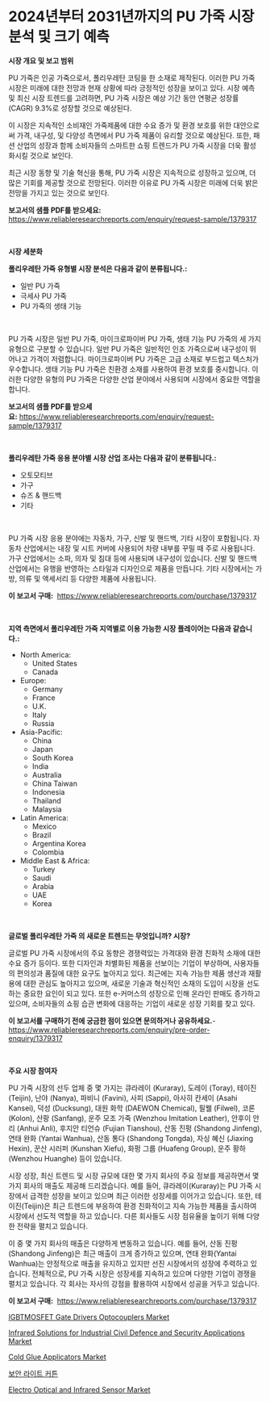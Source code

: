 <p><h1>2024년부터 2031년까지의 PU 가죽 시장 분석 및 크기 예측</h1></p><p><strong>시장 개요 및 보고 범위</strong></p>
<p><p>PU 가죽은 인공 가죽으로서, 폴리우레탄 코팅을 한 소재로 제작된다. 이러한 PU 가죽 시장은 미래에 대한 전망과 현재 상황에 따라 긍정적인 성장을 보이고 있다. 시장 예측 및 최신 시장 트렌드를 고려하면, PU 가죽 시장은 예상 기간 동안 연평균 성장률(CAGR) 9.3%로 성장할 것으로 예상된다.</p><p>이 시장은 지속적인 소비재인 가죽제품에 대한 수요 증가 및 환경 보호를 위한 대안으로써 가격, 내구성, 및 다양성 측면에서 PU 가죽 제품이 유리할 것으로 예상된다. 또한, 패션 산업의 성장과 함께 소비자들의 스마트한 쇼핑 트렌드가 PU 가죽 시장을 더욱 활성화시킬 것으로 보인다. </p><p>최근 시장 동향 및 기술 혁신을 통해, PU 가죽 시장은 지속적으로 성장하고 있으며, 더 많은 기회를 제공할 것으로 전망된다. 이러한 이유로 PU 가죽 시장은 미래에 더욱 밝은 전망을 가지고 있는 것으로 보인다.</p></p>
<p><strong>보고서의 샘플 PDF를 받으세요:</strong> <a href="https://www.reliableresearchreports.com/enquiry/request-sample/1379317">https://www.reliableresearchreports.com/enquiry/request-sample/1379317</a></p>
<p>&nbsp;</p>
<p><strong>시장 세분화</strong></p>
<p><strong>폴리우레탄 가죽 유형별 시장 분석은 다음과 같이 분류됩니다.:</strong></p>
<p><ul><li>일반 PU 가죽</li><li>극세사 PU 가죽</li><li>PU 가죽의 생태 기능</li></ul></p>
<p>&nbsp;</p>
<p><p>PU 가죽 시장은 일반 PU 가죽, 마이크로파이버 PU 가죽, 생태 기능 PU 가죽의 세 가지 유형으로 구분할 수 있습니다. 일반 PU 가죽은 일반적인 인조 가죽으로써 내구성이 뛰어나고 가격이 저렴합니다. 마이크로파이버 PU 가죽은 고급 소재로 부드럽고 텍스처가 우수합니다. 생태 기능 PU 가죽은 친환경 소재를 사용하여 환경 보호를 중시합니다. 이러한 다양한 유형의 PU 가죽은 다양한 산업 분야에서 사용되며 시장에서 중요한 역할을 합니다.</p></p>
<p><strong>보고서의 샘플 PDF를 받으세요:</strong>&nbsp;<a href="https://www.reliableresearchreports.com/enquiry/request-sample/1379317">https://www.reliableresearchreports.com/enquiry/request-sample/1379317</a></p>
<p>&nbsp;</p>
<p><strong> 폴리우레탄 가죽 응용 분야별 시장 산업 조사는 다음과 같이 분류됩니다.:</strong></p>
<p><ul><li>오토모티브</li><li>가구</li><li>슈즈 & 핸드백</li><li>기타</li></ul></p>
<p>&nbsp;</p>
<p><p>PU 가죽 시장 응용 분야에는 자동차, 가구, 신발 및 핸드백, 기타 시장이 포함됩니다. 자동차 산업에서는 내장 및 시트 커버에 사용되어 차량 내부를 꾸밀 때 주로 사용됩니다. 가구 산업에서는 소파, 의자 및 침대 등에 사용되며 내구성이 있습니다. 신발 및 핸드백 산업에서는 유행을 반영하는 스타일과 디자인으로 제품을 만듭니다. 기타 시장에서는 가방, 의류 및 액세서리 등 다양한 제품에 사용됩니다.</p></p>
<p><strong>이 보고서 구매:</strong>&nbsp; <a href="https://www.reliableresearchreports.com/purchase/1379317">https://www.reliableresearchreports.com/purchase/1379317</a></p>
<p>&nbsp;</p>
<p><strong>지역 측면에서 폴리우레탄 가죽 지역별로 이용 가능한 시장 플레이어는 다음과 같습니다.:</strong></p>
<p><ul>
    <li>
        North America:
        <ul>
            <li>United States</li>
            <li>Canada</li>
        </ul>
    </li>
    <li>
        Europe:
        <ul>
            <li>Germany</li>
            <li>France</li>
            <li>U.K.</li>
            <li>Italy</li>
            <li>Russia</li>
        </ul>
    </li>
    <li>
        Asia-Pacific:
        <ul>
            <li>China</li>
            <li>Japan</li>
            <li>South Korea</li>
            <li>India</li>
            <li>Australia</li>
            <li>China Taiwan</li>
            <li>Indonesia</li>
            <li>Thailand</li>
            <li>Malaysia</li>
        </ul>
    </li>
    <li>
        Latin America:
        <ul>
            <li>Mexico</li>
            <li>Brazil</li>
            <li>Argentina Korea</li>
            <li>Colombia</li>
        </ul>
    </li>
    <li>
        Middle East & Africa:
        <ul>
            <li>Turkey</li>
            <li>Saudi</li>
            <li>Arabia</li>
            <li>UAE</li>
            <li>Korea</li>
        </ul>
    </li>
    </ul></p>
<p>&nbsp;</p>
<p><strong>글로벌 폴리우레탄 가죽 의 새로운 트렌드는 무엇입니까? 시장?</strong></p>
<p><p>글로벌 PU 가죽 시장에서의 주요 동향은 경쟁력있는 가격대와 환경 친화적 소재에 대한 수요 증가 등이다. 또한 디자인과 차별화된 제품을 선보이는 기업이 부상하며, 사용자들의 편의성과 품질에 대한 요구도 높아지고 있다. 최근에는 지속 가능한 제품 생산과 재활용에 대한 관심도 높아지고 있으며, 새로운 기술과 혁신적인 소재의 도입이 시장을 선도하는 중요한 요인이 되고 있다. 또한 e-커머스의 성장으로 인해 온라인 판매도 증가하고 있으며, 소비자들의 쇼핑 습관 변화에 대응하는 기업이 새로운 성장 기회를 찾고 있다.</p></p>
<p><strong>이 보고서를 구매하기 전에 궁금한 점이 있으면 문의하거나 공유하세요.</strong>- <a href="https://www.reliableresearchreports.com/enquiry/pre-order-enquiry/1379317">https://www.reliableresearchreports.com/enquiry/pre-order-enquiry/1379317</a></p>
<p>&nbsp;</p>
<p><strong>주요 시장 참여자</strong></p>
<p><p>PU 가죽 시장의 선두 업체 중 몇 가지는 큐라레이 (Kuraray), 도레이 (Toray), 테이진 (Teijin), 난야 (Nanya), 파비니 (Favini), 사피 (Sappi), 아사히 칸세이 (Asahi Kansei), 덕성 (Ducksung), 대원 화학 (DAEWON Chemical), 필웰 (Filwel), 코론 (Kolon), 산팡 (Sanfang), 운주 모조 가죽 (Wenzhou Imitation Leather), 안후이 안리 (Anhui Anli), 후지안 티언슈 (Fujian Tianshou), 산동 진펑 (Shandong Jinfeng), 연태 완화 (Yantai Wanhua), 산동 통다 (Shandong Tongda), 자싱 혜신 (Jiaxing Hexin), 꾼산 시러퍼 (Kunshan Xiefu), 화펑 그룹 (Huafeng Group), 운주 황하 (Wenzhou Huanghe) 등이 있습니다.</p><p>시장 성장, 최신 트렌드 및 시장 규모에 대한 몇 가지 회사의 주요 정보를 제공하면서 몇 가지 회사의 매출도 제공해 드리겠습니다. 예를 들어, 큐라레이(Kuraray)는 PU 가죽 시장에서 급격한 성장을 보이고 있으며 최근 이러한 성장세를 이어가고 있습니다. 또한, 테이진(Teijin)은 최근 트렌드에 부응하여 환경 친화적이고 지속 가능한 제품을 출시하여 시장에서 선도적 역할을 하고 있습니다. 다른 회사들도 시장 점유율을 높이기 위해 다양한 전략을 펼치고 있습니다.</p><p>이 중 몇 가지 회사의 매출은 다양하게 변동하고 있습니다. 예를 들어, 산동 진펑(Shandong Jinfeng)은 최근 매출이 크게 증가하고 있으며, 연태 완화(Yantai Wanhua)는 안정적으로 매출을 유지하고 있지만 선진 시장에서의 성장에 주력하고 있습니다. 전체적으로, PU 가죽 시장은 성장세를 지속하고 있으며 다양한 기업이 경쟁을 펼치고 있습니다. 각 회사는 자사의 강점을 활용하여 시장에서 성공을 거두고 있습니다.</p></p>
<p><strong>이 보고서 구매:</strong>&nbsp;&nbsp;<a href="https://www.reliableresearchreports.com/purchase/1379317">https://www.reliableresearchreports.com/purchase/1379317</a></p>
<p><p><a href="https://rainy-horn-d69.notion.site/IGBTMOSFET-Gate-Drivers-Optocouplers-Market-Size-Reflecting-a-Forecast-Till-2031-Market-By-Type-By-9e33e03602da490ba5ce34b24d2e00ec">IGBTMOSFET Gate Drivers Optocouplers Market</a></p><p><a href="https://view.publitas.com/reportprime-1/infrared-solutions-for-industrial-civil-defence-and-security-applications-market-research-report-provides-critical-insights-that-can-help-shape-business-development-and-investment-strategies/">Infrared Solutions for Industrial Civil Defence and Security Applications Market</a></p><p><a href="https://issuu.com/reportprime-2/docs/cold-glue-applicators-market-size-2030.pptx">Cold Glue Applicators Market</a></p><p><a href="https://github.com/hxzi07639916/Market-Research-Report-List-1/blob/main/7081020194697.md">보안 라이트 커튼</a></p><p><a href="https://view.publitas.com/reportprime-1/electro-optical-and-infrared-sensor-market-size-global-industry-overview-market-segmentation-and-forecast-2024-to-2031/">Electro Optical and Infrared Sensor Market</a></p></p>
